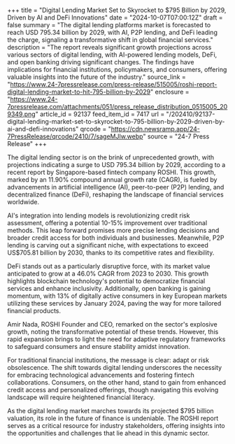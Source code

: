 +++
title = "Digital Lending Market Set to Skyrocket to $795 Billion by 2029, Driven by AI and DeFi Innovations"
date = "2024-10-07T07:00:12Z"
draft = false
summary = "The digital lending platforms market is forecasted to reach USD 795.34 billion by 2029, with AI, P2P lending, and DeFi leading the charge, signaling a transformative shift in global financial services."
description = "The report reveals significant growth projections across various sectors of digital lending, with AI-powered lending models, DeFi, and open banking driving significant changes. The findings have implications for financial institutions, policymakers, and consumers, offering valuable insights into the future of the industry."
source_link = "https://www.24-7pressrelease.com/press-release/515005/roshi-report-digital-lending-market-to-hit-795-billion-by-2029"
enclosure = "https://www.24-7pressrelease.com/attachments/051/press_release_distribution_0515005_209349.png"
article_id = 92137
feed_item_id = 7417
url = "/202410/92137-digital-lending-market-set-to-skyrocket-to-795-billion-by-2029-driven-by-ai-and-defi-innovations"
qrcode = "https://cdn.newsramp.app/24-7PressRelease/qrcode/2410/7/sageMJlw.webp"
source = "24-7 Press Release"
+++

<p>The digital lending sector is on the brink of unprecedented growth, with projections indicating a surge to USD 795.34 billion by 2029, according to a recent report by Singapore-based fintech company ROSHI. This growth, marked by an 11.90% compound annual growth rate (CAGR), is fueled by advancements in artificial intelligence (AI), peer-to-peer (P2P) lending, and decentralized finance (DeFi), reshaping the landscape of financial services worldwide.</p><p>AI's integration into lending models is revolutionizing credit risk assessment, offering a potential 10-15% improvement over traditional methods. This leap forward promises more precise lending decisions and broader credit access for both individuals and businesses. Meanwhile, P2P lending is carving out a significant niche, with expectations to exceed US$705.81 billion by 2030, thanks to its competitive rates and flexibility.</p><p>DeFi stands out as a particularly disruptive force, with its market value anticipated to grow at a 46.0% CAGR from 2023 to 2030. This growth highlights blockchain technology's potential to democratize financial services and enhance inclusivity. Additionally, open banking is gaining momentum, with 13% of digitally active consumers in key European markets utilizing these services by January 2024, paving the way for more tailored financial products.</p><p>Amir Nada, ROSHI Founder and CEO, remarked on the sector's explosive growth, noting the transformative potential of these trends. However, this rapid expansion brings to light the need for adaptive regulatory frameworks to safeguard consumers and ensure stability amidst innovation.</p><p>For traditional financial institutions, the message is clear: adapt or risk obsolescence. The shift towards digital lending underscores the necessity for embracing technological advancements and fostering fintech collaborations. Consumers, on the other hand, stand to gain from enhanced credit access and personalized offerings, though navigating this evolving landscape will require heightened financial literacy.</p><p>As the digital lending market marches towards its projected $795 billion valuation, its role in the future of finance is undeniable. The ROSHI report serves as a critical resource for industry stakeholders, offering insights into the opportunities and challenges that lie ahead in this dynamic sector.</p>